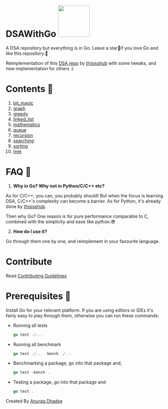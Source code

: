# DSAWithGo <img width=100 src="https://upload.wikimedia.org/wikipedia/commons/0/05/Go_Logo_Blue.svg"/>
A DSA repository but everything is in Go. Leave a star🌟if you love Go and like this repository.💫

Reimplementation of this [DSA repo](https://github.com/thisisshub/DSA) by [thisisshub](https://github.com/thisisshub/) with some tweaks, and new implementation for others  :)

# Contents 📃
1. [bit_magic](https://github.com/adhadse/DSAWithGo/tree/master/bit_magic)
2. [graph](https://github.com/adhadse/DSAWithGo/tree/master/graph)
3. [greedy](https://github.com/adhadse/DSAWithGo/tree/master/greedy)
4. [linked_list](https://github.com/adhadse/DSAWithGo/tree/master/linked_list)
5. [mathematics](https://github.com/adhadse/DSAWithGo/tree/master/mathematics)
6. [queue](https://github.com/adhadse/DSAWithGo/tree/master/queue)
7. [recursion](https://github.com/adhadse/DSAWithGo/tree/master/recursion)
8. [searching](https://github.com/adhadse/DSAWithGo/tree/master/searching)
9. [sorting](https://github.com/adhadse/DSAWithGo/tree/master/sorting)
10. [tree](https://github.com/adhadse/DSAWithGo/tree/master/tree)

# FAQ  🤔
1. **Why in Go? Why not in Python/C/C++ etc?**

As for C/C++, you can, you probably should! But when the focus is learning DSA, C/C++'s complexity can become a barrier. As for Python, it's already done by [thisisshub](https://github.com/thisisshub/).

Then why Go? One reason is for pure performance comparable to C, combined with the simplicity and ease like python.😎

2. **How do I use it?**

Go through them one by one, and reimplement in your favourite language.

# Contribute
Read [Contributing Guidelines](https://github.com/adhadse/DSAWithGo/blob/main/CONTRIBUTING.md)
# Prerequisites 📝
Install Go for your relevant platform. If you are using editors or IDEs it's fairly easy to play through them, otherwise you can run these commands:

- Running all tests 

   ```go
   go test ./...
   ```
- Running all benchmark
  
  ```go
  go test ./... -bench ./...
  ```
- Benchmarking a package, go into that package and,

  ```go
  go test -bench .
  ```
- Testing a package, go into that package and

  ```go
  go test .
  ```
   
Created By [Anurag Dhadse](https://anuragdhadse.com)
